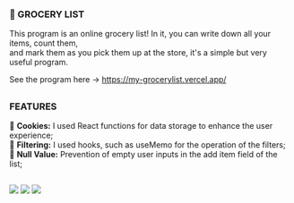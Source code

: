 ### 🛒 GROCERY LIST

This program is an online grocery list! In it, you can write down all your items, count them, <br>
and mark them as you pick them up at the store, it's a simple but very useful program.

See the program here -> https://my-grocerylist.vercel.app/

##

### FEATURES

🍪 <b>Cookies:</b> I used React functions for data storage to enhance the user experience;<br>
🔎 <b>Filtering:</b> I used hooks, such as useMemo for the operation of the filters;<br>
💬 <b>Null Value:</b> Prevention of empty user inputs in the add item field of the list;

##

<div> 
  <img src="https://img.shields.io/badge/React-20232A?style=for-the-badge&logo=react&logoColor=61DAFB">
  <img src="https://img.shields.io/badge/Vercel-000000?style=for-the-badge&logo=vercel&logoColor=white">
  <img src="https://img.shields.io/badge/JavaScript-323330?style=for-the-badge&logo=javascript&logoColor=F7DF1E">
  
</div>
